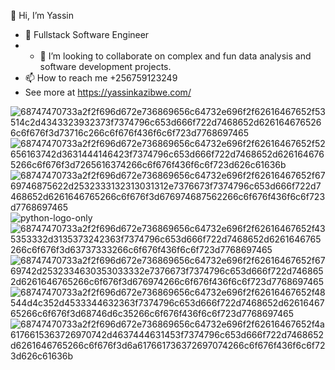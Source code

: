 👋 Hi, I’m Yassin
- 👀 Fullstack Software Engineer
- - 💞️ I’m looking to collaborate on complex and fun data analysis and software development projects.
- 📫 How to reach me +256759123249
- See more at https://yassinkazibwe.com/

<!---
kazibweyassin/kazibweyassin is a ✨ special ✨ repository because its `README.md` (this ![68747470733a2f2f696d672e736869656c64732e696f2f62616467652f4a6176615363726970742d4637444631453f7374796c653d666f722d7468652d6261646765266c6f676f3d6a617661736372697074266c6f676f436f6c6f723d626c61636b](https://github.com/kazibweyassin/kazibweyassin/assets/111964624/b469ec60-ce48-4deb-b12d-20e476976d28)
file) appears on your GitHub profile.
You can click the Preview link to take a look at your changes.
--->
![68747470733a2f2f696d672e736869656c64732e696f2f62616467652f53514c2d4343323932373f7374796c653d666f722d7468652d6261646765266c6f676f3d73716c266c6f676f436f6c6f723d7768697465](https://github.com/kazibweyassin/kazibweyassin/assets/111964624/82d07673-eb62-4965-b81d-430f3511e300)
![68747470733a2f2f696d672e736869656c64732e696f2f62616467652f52656163742d3631444146423f7374796c653d666f722d7468652d6261646765266c6f676f3d7265616374266c6f676f436f6c6f723d626c61636b](https://github.com/kazibweyassin/kazibweyassin/assets/111964624/28fc2aaa-697f-4810-9ee2-a16dd71c16a8)
![68747470733a2f2f696d672e736869656c64732e696f2f62616467652f6769746875622d2532333132313031312e7376673f7374796c653d666f722d7468652d6261646765266c6f676f3d676974687562266c6f676f436f6c6f723d7768697465](https://github.com/kazibweyassin/kazibweyassin/assets/111964624/09640ddb-6363-475c-85d3-3990d59c22dd)
![python-logo-only](https://github.com/kazibweyassin/kazibweyassin/assets/111964624/a39ea00d-ff86-4274-ad81-0c41b888dba1)
![68747470733a2f2f696d672e736869656c64732e696f2f62616467652f435353332d3135373242363f7374796c653d666f722d7468652d6261646765266c6f676f3d63737333266c6f676f436f6c6f723d7768697465](https://github.com/kazibweyassin/kazibweyassin/assets/111964624/96262205-e720-46e6-a764-b132fb23f6ad)
![68747470733a2f2f696d672e736869656c64732e696f2f62616467652f6769742d2532334630353033332e7376673f7374796c653d666f722d7468652d6261646765266c6f676f3d676974266c6f676f436f6c6f723d7768697465](https://github.com/kazibweyassin/kazibweyassin/assets/111964624/61222678-0365-4b42-8e87-106714436bf6)
![68747470733a2f2f696d672e736869656c64732e696f2f62616467652f48544d4c352d4533344632363f7374796c653d666f722d7468652d6261646765266c6f676f3d68746d6c35266c6f676f436f6c6f723d7768697465](https://github.com/kazibweyassin/kazibweyassin/assets/111964624/a16f0c43-2722-473d-97f1-b801c37ef774)
![68747470733a2f2f696d672e736869656c64732e696f2f62616467652f4a6176615363726970742d4637444631453f7374796c653d666f722d7468652d6261646765266c6f676f3d6a617661736372697074266c6f676f436f6c6f723d626c61636b](https://github.com/kazibweyassin/kazibweyassin/assets/111964624/0d3df6bb-1d0d-4c08-9015-9eea565018bd)
